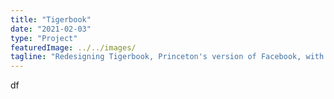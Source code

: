 ```yaml
---
title: "Tigerbook"
date: "2021-02-03"
type: "Project"
featuredImage: ../../images/
tagline: "Redesigning Tigerbook, Princeton's version of Facebook, with a focus on user experience."
---
```


df